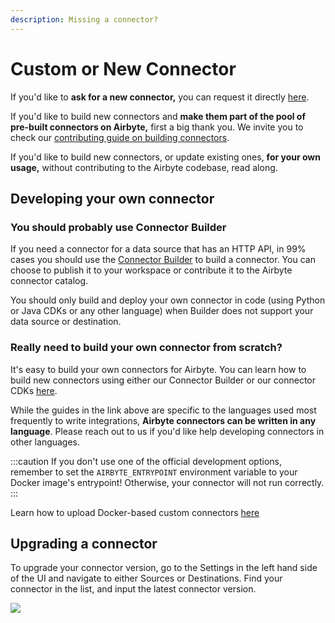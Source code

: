 ```yaml
---
description: Missing a connector?
---
```


# Custom or New Connector

If you'd like to **ask for a new connector,** you can request it directly [here](https://github.com/airbytehq/airbyte/discussions/new?category=new-connector-request).

If you'd like to build new connectors and **make them part of the pool of pre-built connectors on Airbyte,** first a big thank you. We invite you to check our [contributing guide on building connectors](../contributing-to-airbyte/README.md).

If you'd like to build new connectors, or update existing ones, **for your own usage,** without contributing to the Airbyte codebase, read along.

## Developing your own connector

### You should probably use Connector Builder

If you need a connector for a data source that has an HTTP API, in 99% cases you should use the [Connector Builder](https://docs.airbyte.com/connector-development/connector-builder-ui/overview) to build a connector. You can choose to publish it to your workspace or contribute it to the Airbyte connector catalog.

You should only build and deploy your own connector in code (using Python or Java CDKs or any other language) when Builder does not support your data source or destination.

### Really need to build your own connector from scratch?

It's easy to build your own connectors for Airbyte. You can learn how to build new connectors using either our Connector Builder or our connector CDKs [here](../connector-development/README.md).

While the guides in the link above are specific to the languages used most frequently to write integrations, **Airbyte connectors can be written in any language**. Please reach out to us if you'd like help developing connectors in other languages.

:::caution
If you don't use one of the official development options, remember to set the `AIRBYTE_ENTRYPOINT` environment variable to your Docker image's entrypoint!
Otherwise, your connector will not run correctly.
:::

Learn how to upload Docker-based custom connectors [here](../../operator-guides/using-custom-connectors/)

## Upgrading a connector

To upgrade your connector version, go to the Settings in the left hand side of the UI and navigate to either Sources or Destinations. Find your connector in the list, and input the latest connector version.

![](/.gitbook/assets/upgrade-connector-version.png)

